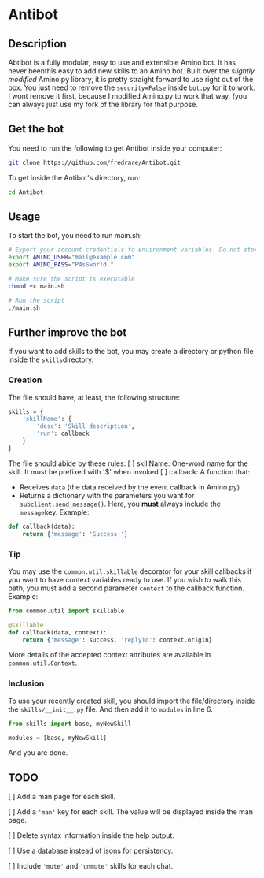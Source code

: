 # Antibot
## Description
Abtibot is a fully modular, easy to use and extensible Amino bot. It has never beenthis easy to add new skills to an Amino bot.
Built over the *slightly modified* Amino.py library, it is pretty straight forward to use right out of the box. You just need to remove the `security=False` inside `bot.py` for it to work. I wont remove it first, because I modified Amino.py to work that way. (you can always just use my fork of the library for that purpose.

## Get the bot
You need to run the following to get Antibot inside your computer:
```bash
git clone https://github.com/fredrare/Antibot.git
```

To get inside the Antibot's directory, run:
```bash
cd Antibot
```

## Usage
To start the bot, you need to run main.sh:
```bash
# Export your account credentials to environment variables. Do not store them inside files!
export AMINO_USER="mail@example.com"
export AMINO_PASS="P4sSwor!d."

# Make sure the script is executable
chmod +x main.sh

# Run the script
./main.sh
```

## Further improve the bot
If you want to add skills to the bot, you may create a directory or python file inside the `skills`directory.

### Creation
The file should have, at least, the following structure:
```python
skills = {
    'skillName': {
        'desc': 'Skill description',
        'run': callback
    }
}
```

The file should abide by these rules:
[ ] skillName: One-word name for the skill. It must be prefixed with '$' when invoked
[ ] callback: A function that:
  - Receives `data` (the data received by the event callback in Amino.py)
  - Returns a dictionary with the parameters you want for `subclient.send_message()`. Here, you **must** always include the `message`key.
  Example: 
```python
def callback(data):
    return {'message': 'Success!'}
```

### Tip
You may use the `common.util.skillable` decorator for your skill callbacks if you want to have context variables ready to use. If you wish to walk this path, you must add a second parameter `context` to the callback function. Example:
```python
from common.util import skillable

@skillable
def callback(data, context):
    return {'message': success, 'replyTo': context.origin}
```

More details of the accepted context attributes are available in `common.util.Context`.

### Inclusion
To use your recently created skill, you should import the file/directory inside the `skills/__init__.py` file. And then add it to `modules` in line 6.
```python
from skills import base, myNewSkill

modules = [base, myNewSkill]
```
And you are done.

## TODO
[ ] Add a man page for each skill.

[ ] Add a `'man'` key for each skill. The value will be displayed inside the man page.

[ ] Delete syntax information inside the help output.

[ ] Use a database instead of jsons for persistency.

[ ] Include `'mute'` and `'unmute'` skills for each chat.
